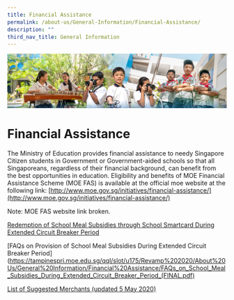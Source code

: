 ```yaml
---
title: Financial Assistance
permalink: /about-us/General-Information/Financial-Assistance/
description: ""
third_nav_title: General Information
---
```

![](/images/AboutUs.jpg)

Financial Assistance
====================

The Ministry of Education provides financial assistance to needy Singapore Citizen students in Government or Government-aided schools so that all Singaporeans, regardless of their financial background, can benefit from the best opportunities in education. Eligibility and benefits of MOE Financial Assistance Scheme (MOE FAS) is available at the official moe website at the following link: [http://www.moe.gov.sg/initiatives/financial-assistance/](http://www.moe.gov.sg/initiatives/financial-assistance/)

Note: MOE FAS website link broken. 

[Redemption of School Meal Subsidies through School Smartcard During Extended Circuit Breaker Period](/files/FAQs_for_Redemption_of_School_Meal_Subsidies.pdf)

  

[FAQs on Provision of School Meal Subsidies During Extended Circuit Breaker Period](https://tampinespri.moe.edu.sg/qql/slot/u175/Revamp%202020/About%20Us/General%20Information/Financial%20Assistance/FAQs_on_School_Meal_Subsidies_During_Extended_Circuit_Breaker_Period_(FINAL.pdf)  

  

[List of Suggested Merchants (updated 5 May 2020)](https://tampinespri.moe.edu.sg/qql/slot/u175/Revamp%202020/About%20Us/General%20Information/Financial%20Assistance/List_of_Suggested_Merchants_(updated_5_May_2020).pdf)